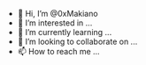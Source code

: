 - 👋 Hi, I’m @0xMakiano
- 👀 I’m interested in ...
- 🌱 I’m currently learning ...
- 💞️ I’m looking to collaborate on ...
- 📫 How to reach me ...

<!---
0xMakiano/0xMakiano is a ✨ special ✨ repository because its `README.md` (this file) appears on your GitHub profile.
You can click the Preview link to take a look at your changes.
--->
